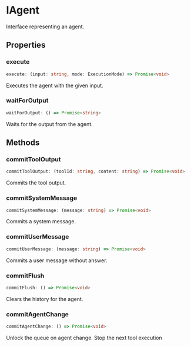 # IAgent

Interface representing an agent.

## Properties

### execute

```ts
execute: (input: string, mode: ExecutionMode) => Promise<void>
```

Executes the agent with the given input.

### waitForOutput

```ts
waitForOutput: () => Promise<string>
```

Waits for the output from the agent.

## Methods

### commitToolOutput

```ts
commitToolOutput: (toolId: string, content: string) => Promise<void>
```

Commits the tool output.

### commitSystemMessage

```ts
commitSystemMessage: (message: string) => Promise<void>
```

Commits a system message.

### commitUserMessage

```ts
commitUserMessage: (message: string) => Promise<void>
```

Commits a user message without answer.

### commitFlush

```ts
commitFlush: () => Promise<void>
```

Clears the history for the agent.

### commitAgentChange

```ts
commitAgentChange: () => Promise<void>
```

Unlock the queue on agent change. Stop the next tool execution
